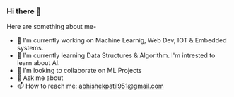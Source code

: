 ### Hi there 👋

<!--
**abhishekpatil07/abhishekpatil07** is a ✨ _special_ ✨ repository because its `README.md` (this file) appears on your GitHub profile.-->

Here are something about me-

- 🔭 I’m currently working on Machine Learnig, Web Dev, IOT & Embedded systems.
- 🌱 I’m currently learning Data Structures & Algorithm. I'm intrested to learn about AI.
- 👯 I’m looking to collaborate on ML Projects
- 💬 Ask me about 
- 📫 How to reach me: abhishekpatil951@gmail.com
